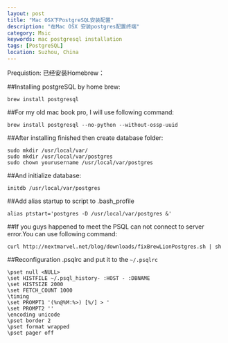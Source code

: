 ```yaml
---
layout: post
title: "Mac OSX下PostgreSQL安装配置"
description: "在Mac OSX 安装postgres配置终端"
category: Msic
keywords: mac postgresql installation
tags: [PostgreSQL]
location: Suzhou, China
---
```


Prequistion: 已经安装Homebrew：

##Installing postgreSQL by home brew:

    brew install postgresql

##For my old mac book pro, I will use following command:

    brew install postgresql --no-python --without-ossp-uuid

##After installing finished then create database folder:

	sudo mkdir /usr/local/var/
	sudo mkdir /usr/local/var/postgres
	sudo chown yourusername /usr/local/var/postgres

##And initialize database:

	initdb /usr/local/var/postgres

##Add alias startup to script to .bash_profile

	alias ptstart='postgres -D /usr/local/var/postgres &'

##If you guys happened to meet the PSQL  can not connect to server error.You can use following command:

	curl http://nextmarvel.net/blog/downloads/fixBrewLionPostgres.sh | sh

##Reconfiguration .psqlrc and put it to the `~/.psqlrc`

	\pset null <NULL>
	\set HISTFILE ~/.psql_history- :HOST - :DBNAME
	\set HISTSIZE 2000
	\set FETCH_COUNT 1000
	\timing
	\set PROMPT1 '(%n@%M:%>) [%/] > '
	\set PROMPT2 ''
	\encoding unicode
	\pset border 2
	\pset format wrapped
	\pset pager off

